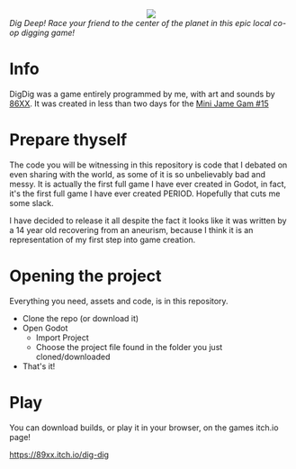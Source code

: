 <div align="center">
  <img src="https://img.itch.zone/aW1nLzExNDg4NTQ4LnBuZw==/original/KKlZbO.png"/>
</div>

<i>
Dig Deep! Race your friend to the center of the planet in this epic local co-op digging game!
</i>

# Info

DigDig was a game entirely programmed by me, with art and sounds by [86XX](https://twitter.com/DPY40407454).
It was created in less than two days for the [Mini Jame Gam #15](https://itch.io/jam/mini-jame-gam-15)

# Prepare thyself

The code you will be witnessing in this repository is code that I debated on even sharing with the world, as some of it is so unbelievably bad and messy.
It is actually the first full game I have ever created in Godot, in fact, it's the first full game I have ever created PERIOD. Hopefully that
cuts me some slack.

I have decided to release it all despite the fact it looks like it was written by a 14 year old recovering from an aneurism, because I think it is an
representation of my first step into game creation.

# Opening the project

Everything you need, assets and code, is in this repository.

* Clone the repo (or download it)
* Open Godot
  * Import Project
  * Choose the project file found in the folder you just cloned/downloaded
* That's it!

# Play

You can download builds, or play it in your browser, on the games itch.io page!

https://89xx.itch.io/dig-dig
